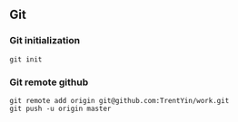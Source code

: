 ## Git 

### Git initialization
`git init`

### Git remote github
```
git remote add origin git@github.com:TrentYin/work.git
git push -u origin master
```
